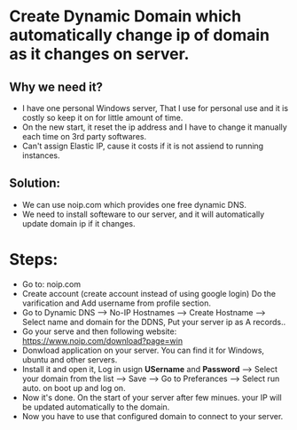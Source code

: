 # Create Dynamic Domain which automatically change ip of domain as it changes on server.
## Why we need it?
- I have one personal Windows server, That I use for personal use and it is costly so keep it on for little amount of time.
- On the new start, it reset the ip address and I have to change it manually each time on 3rd party softwares.
- Can't assign Elastic IP, cause it costs if it is not assiend to running instances.
## Solution:
- We can use noip.com which provides one free dynamic DNS.
- We need to install softeware to our server, and it will automatically update domain ip if it changes.

# Steps:
- Go to: noip.com
- Create account (create account instead of using google login) Do the varification and Add username from profile section.
- Go to Dynamic DNS --> No-IP Hostnames --> Create Hostname --> Select name and domain for the DDNS, Put your server ip as A records..
- Go your serve and then following website: https://www.noip.com/download?page=win
- Donwload application on your server. You can find it for Windows, ubuntu and other servers.
- Install it and open it, Log in usign **USername** and **Password** --> Select your domain from the list --> Save --> Go to Preferances --> Select run auto. on boot up and log on.
- Now it's done. On the start of your server after few minues. your IP will be updated automatically to the domain.
- Now you have to use that configured domain to connect to your server.
